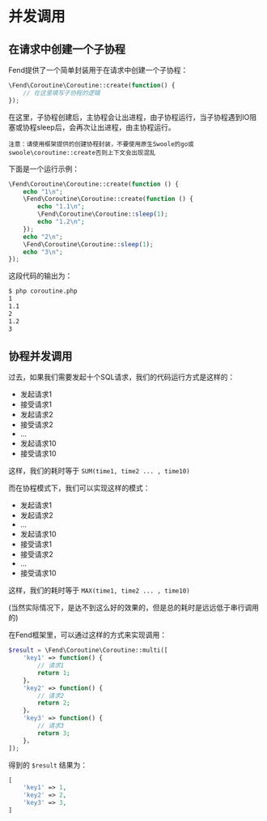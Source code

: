 # 并发调用

## 在请求中创建一个子协程

Fend提供了一个简单封装用于在请求中创建一个子协程：

```php
\Fend\Coroutine\Coroutine::create(function() {       
    // 在这里填写子协程的逻辑
});
```

在这里，子协程创建后，主协程会让出进程，由子协程运行，当子协程遇到IO阻塞或协程sleep后，会再次让出进程，由主协程运行。 

`注意：请使用框架提供的创建协程封装，不要使用原生Swoole的go或swoole\coroutine::create否则上下文会出现混乱`

下面是一个运行示例：

```php
\Fend\Coroutine\Coroutine::create(function () {
    echo "1\n";
    \Fend\Coroutine\Coroutine::create(function () {
        echo "1.1\n";
        \Fend\Coroutine\Coroutine::sleep(1);
        echo "1.2\n";
    });
    echo "2\n";
    \Fend\Coroutine\Coroutine::sleep(1);
    echo "3\n";
});
```

这段代码的输出为：

```bash
$ php coroutine.php
1
1.1
2
1.2
3
```

## 协程并发调用

过去，如果我们需要发起十个SQL请求，我们的代码运行方式是这样的：

* 发起请求1
* 接受请求1
* 发起请求2
* 接受请求2
* ... 
* 发起请求10
* 接受请求10

这样，我们的耗时等于 `SUM(time1, time2 ... , time10)`

而在协程模式下，我们可以实现这样的模式：

* 发起请求1
* 发起请求2
* ... 
* 发起请求10
* 接受请求1
* 接受请求2
* ... 
* 接受请求10

这样，我们的耗时等于 `MAX(time1, time2 ... , time10)`

(当然实际情况下，是达不到这么好的效果的，但是总的耗时是远远低于串行调用的)

在Fend框架里，可以通过这样的方式来实现调用：

```php
$result = \Fend\Coroutine\Coroutine::multi([
    'key1' => function() {
        // 请求1
        return 1;
    }，
    'key2' => function() {
        // 请求2
        return 2;
    }，
    'key3' => function() {
        // 请求3
        return 3;
    }，
]);
```

得到的 `$result` 结果为：

```php
[ 
    'key1' => 1, 
    'key2' => 2, 
    'key3' => 3, 
]

```